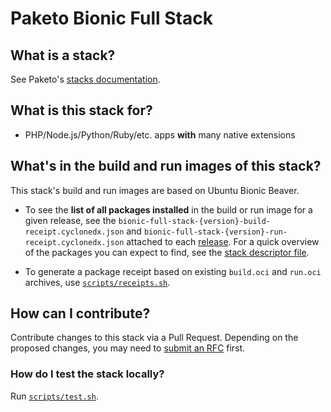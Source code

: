 # Paketo Bionic Full Stack

## What is a stack?
See Paketo's [stacks documentation](https://paketo.io/docs/concepts/stacks/).

## What is this stack for?
- PHP/Node.js/Python/Ruby/etc. apps **with** many native extensions

## What's in the build and run images of this stack?
This stack's build and run images are based on Ubuntu Bionic Beaver.

- To see the **list of all packages installed** in the build or run image for a given release,
see the `bionic-full-stack-{version}-build-receipt.cyclonedx.json` and 
`bionic-full-stack-{version}-run-receipt.cyclonedx.json` attached to each
[release](https://github.com/paketo-buildpacks/bionic-full-stack/releases). For a quick overview
of the packages you can expect to find, see the [stack descriptor file](stack/stack.toml).

- To generate a package receipt based on existing `build.oci` and `run.oci` archives, use [`scripts/receipts.sh`](scripts/receipts.sh).

## How can I contribute?
Contribute changes to this stack via a Pull Request. Depending on the proposed changes,
you may need to [submit an RFC](https://github.com/paketo-buildpacks/rfcs) first.

### How do I test the stack locally?
Run [`scripts/test.sh`](scripts/test.sh).
